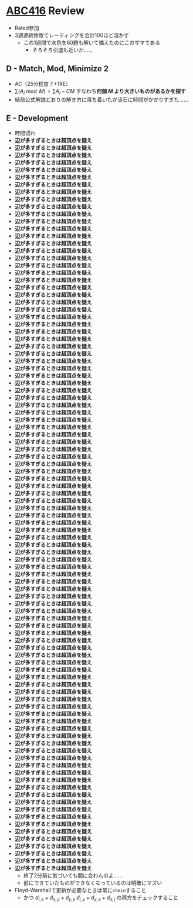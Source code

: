 # [ABC416](https://atcoder.jp/contests/abc416) Review
- Rated参加
- 3週連続惨敗でレーティングを合計100ほど溶かす
  - この1週間で水色を60題も解いて備えたのにこのザマである
    - そろそろ引退も近いか……

## D - Match, Mod, Minimize 2
- AC（25分程度？+1RE）
- $\sum (A_i \bmod M) = \sum A_i - CM$ すなわち**何個 $M$ より大きいものがあるかを探す**
- 結局公式解説どおりの解き方に落ち着いたが流石に時間がかかりすぎた……

## E - Development
- 時間切れ
- **辺が多すぎるときは超頂点を疑え**
- **辺が多すぎるときは超頂点を疑え**
- **辺が多すぎるときは超頂点を疑え**
- **辺が多すぎるときは超頂点を疑え**
- **辺が多すぎるときは超頂点を疑え**
- **辺が多すぎるときは超頂点を疑え**
- **辺が多すぎるときは超頂点を疑え**
- **辺が多すぎるときは超頂点を疑え**
- **辺が多すぎるときは超頂点を疑え**
- **辺が多すぎるときは超頂点を疑え**
- **辺が多すぎるときは超頂点を疑え**
- **辺が多すぎるときは超頂点を疑え**
- **辺が多すぎるときは超頂点を疑え**
- **辺が多すぎるときは超頂点を疑え**
- **辺が多すぎるときは超頂点を疑え**
- **辺が多すぎるときは超頂点を疑え**
- **辺が多すぎるときは超頂点を疑え**
- **辺が多すぎるときは超頂点を疑え**
- **辺が多すぎるときは超頂点を疑え**
- **辺が多すぎるときは超頂点を疑え**
- **辺が多すぎるときは超頂点を疑え**
- **辺が多すぎるときは超頂点を疑え**
- **辺が多すぎるときは超頂点を疑え**
- **辺が多すぎるときは超頂点を疑え**
- **辺が多すぎるときは超頂点を疑え**
- **辺が多すぎるときは超頂点を疑え**
- **辺が多すぎるときは超頂点を疑え**
- **辺が多すぎるときは超頂点を疑え**
- **辺が多すぎるときは超頂点を疑え**
- **辺が多すぎるときは超頂点を疑え**
- **辺が多すぎるときは超頂点を疑え**
- **辺が多すぎるときは超頂点を疑え**
- **辺が多すぎるときは超頂点を疑え**
- **辺が多すぎるときは超頂点を疑え**
- **辺が多すぎるときは超頂点を疑え**
- **辺が多すぎるときは超頂点を疑え**
- **辺が多すぎるときは超頂点を疑え**
- **辺が多すぎるときは超頂点を疑え**
- **辺が多すぎるときは超頂点を疑え**
- **辺が多すぎるときは超頂点を疑え**
- **辺が多すぎるときは超頂点を疑え**
- **辺が多すぎるときは超頂点を疑え**
- **辺が多すぎるときは超頂点を疑え**
- **辺が多すぎるときは超頂点を疑え**
- **辺が多すぎるときは超頂点を疑え**
- **辺が多すぎるときは超頂点を疑え**
- **辺が多すぎるときは超頂点を疑え**
- **辺が多すぎるときは超頂点を疑え**
- **辺が多すぎるときは超頂点を疑え**
- **辺が多すぎるときは超頂点を疑え**
- **辺が多すぎるときは超頂点を疑え**
- **辺が多すぎるときは超頂点を疑え**
- **辺が多すぎるときは超頂点を疑え**
- **辺が多すぎるときは超頂点を疑え**
- **辺が多すぎるときは超頂点を疑え**
- **辺が多すぎるときは超頂点を疑え**
- **辺が多すぎるときは超頂点を疑え**
- **辺が多すぎるときは超頂点を疑え**
- **辺が多すぎるときは超頂点を疑え**
- **辺が多すぎるときは超頂点を疑え**
- **辺が多すぎるときは超頂点を疑え**
- **辺が多すぎるときは超頂点を疑え**
- **辺が多すぎるときは超頂点を疑え**
- **辺が多すぎるときは超頂点を疑え**
- **辺が多すぎるときは超頂点を疑え**
- **辺が多すぎるときは超頂点を疑え**
- **辺が多すぎるときは超頂点を疑え**
- **辺が多すぎるときは超頂点を疑え**
- **辺が多すぎるときは超頂点を疑え**
- **辺が多すぎるときは超頂点を疑え**
- **辺が多すぎるときは超頂点を疑え**
- **辺が多すぎるときは超頂点を疑え**
- **辺が多すぎるときは超頂点を疑え**
- **辺が多すぎるときは超頂点を疑え**
- **辺が多すぎるときは超頂点を疑え**
- **辺が多すぎるときは超頂点を疑え**
- **辺が多すぎるときは超頂点を疑え**
- **辺が多すぎるときは超頂点を疑え**
- **辺が多すぎるときは超頂点を疑え**
- **辺が多すぎるときは超頂点を疑え**
- **辺が多すぎるときは超頂点を疑え**
- **辺が多すぎるときは超頂点を疑え**
- **辺が多すぎるときは超頂点を疑え**
- **辺が多すぎるときは超頂点を疑え**
- **辺が多すぎるときは超頂点を疑え**
- **辺が多すぎるときは超頂点を疑え**
- **辺が多すぎるときは超頂点を疑え**
- **辺が多すぎるときは超頂点を疑え**
- **辺が多すぎるときは超頂点を疑え**
- **辺が多すぎるときは超頂点を疑え**
- **辺が多すぎるときは超頂点を疑え**
- **辺が多すぎるときは超頂点を疑え**
- **辺が多すぎるときは超頂点を疑え**
- **辺が多すぎるときは超頂点を疑え**
- **辺が多すぎるときは超頂点を疑え**
- **辺が多すぎるときは超頂点を疑え**
- **辺が多すぎるときは超頂点を疑え**
- **辺が多すぎるときは超頂点を疑え**
- **辺が多すぎるときは超頂点を疑え**
- **辺が多すぎるときは超頂点を疑え**
  - 終了2分前に気づいても間に合わんのよ……
  - 前にできていたものができなくなっているのは明確にマズい
- Floyd-Warshallで更新が必要なときは常に`chmin`すること
  - かつ $d_{i,x} + d_{x,y} + d_{y,j}, d_{i,y} + d_{y,x} + d_{x,j}$ の両方をチェックすること